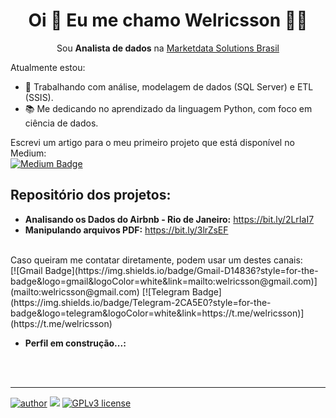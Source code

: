 
<h1 align='center'>
  Oi 👋 Eu me chamo Welricsson 👨‍💻
</h1>
<p align='center'>
  Sou <strong>Analista de dados</strong> na <a href="https://www.marketdata.com.br/">Marketdata Solutions Brasil</a></p>
</p>

Atualmente estou:  
- 💬 Trabalhando com análise, modelagem de dados (SQL Server) e ETL (SSIS).  
- 📚 Me dedicando no aprendizado da linguagem Python, com foco em ciência de dados.

Escrevi um artigo para o meu primeiro projeto que está disponível no Medium:<br>
[![Medium Badge](https://img.shields.io/badge/Medium-12100E?style=for-the-badge&logo=medium&logoColor=white&link=https://medium.com/@welricsson)](https://medium.com/@welricsson)

## Repositório dos projetos:

* **Analisando os Dados do Airbnb - Rio de Janeiro:** https://bit.ly/2LrIaI7
* **Manipulando arquivos PDF:** https://bit.ly/3lrZsEF

<br>
<!--
Para mais detalhes sobre a minha experiência e trajetória, podem acessar o meu perfil do LinkedIn:<br>
[![Linkedin Badge](https://img.shields.io/badge/LinkedIn-0077B5?style=for-the-badge&logo=linkedin&logoColor=white&link=https://www.linkedin.com/in/welricsson/)](https://www.linkedin.com/in/welricsson/)
-->
Caso queiram me contatar diretamente, podem usar um destes canais:<br>
[![Gmail Badge](https://img.shields.io/badge/Gmail-D14836?style=for-the-badge&logo=gmail&logoColor=white&link=mailto:welricsson@gmail.com)](mailto:welricsson@gmail.com)
[![Telegram Badge](https://img.shields.io/badge/Telegram-2CA5E0?style=for-the-badge&logo=telegram&logoColor=white&link=https://t.me/welricsson)](https://t.me/welricsson)

<br>





* **Perfil em construção...:**

<br><br>

---


<!--
- 🔭 Atualmente estou me dedicando no aprendizado da linguagem Python, com foco em Data Sciente ...
- 🌱 I’m currently learning ...
- 👯 I’m looking to collaborate on ...
- 🤔 I’m looking for help with ...
- 💬 Ask me about ...
- 📫 How to reach me: ...
- 😄 Pronouns: ...
- ⚡ Fun fact: ...
-->

[![author](https://img.shields.io/badge/author-welricsson-red.svg)](https://www.linkedin.com/in/welricsson/) [![](https://img.shields.io/badge/python-3.7+-blue.svg)](https://www.python.org/downloads/release/python-365/) [![GPLv3 license](https://img.shields.io/badge/License-GPLv3-blue.svg)](http://perso.crans.org/besson/LICENSE.html) 

